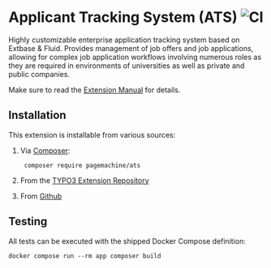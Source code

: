 # Applicant Tracking System (ATS) ![CI](https://github.com/pagemachine/ats/workflows/CI/badge.svg)

Highly customizable enterprise application tracking system based on Extbase & Fluid. Provides management of job offers and job applications, allowing for complex job application workflows involving numerous roles as they are required in environments of universities as well as private and public companies.

Make sure to read the [Extension Manual](https://docs.typo3.org/typo3cms/extensions/ats/) for details.

## Installation

This extension is installable from various sources:

1. Via [Composer](https://packagist.org/packages/pagemachine/ats):

        composer require pagemachine/ats

2. From the [TYPO3 Extension Repository](https://extensions.typo3.org/extension/ats/)
3. From [Github](https://github.com/pagemachine/ats/releases)

## Testing

All tests can be executed with the shipped Docker Compose definition:

    docker compose run --rm app composer build
